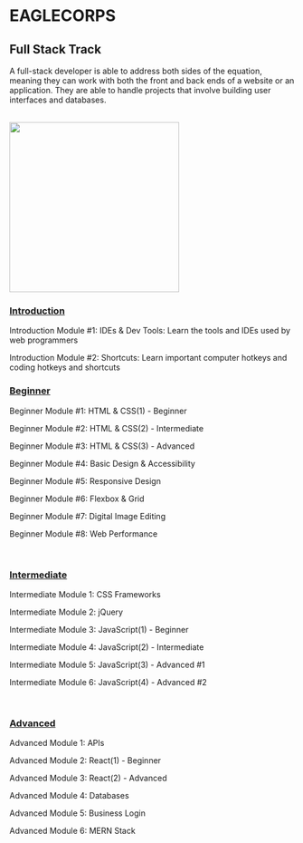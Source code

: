 # **EAGLECORPS**

## Full Stack Track

A full-stack developer is able to address both sides of the equation, meaning they can work with both the front and back ends of a website or an application. They are able to handle projects that involve building user interfaces and databases.

<br /><img align="center" width="300" src="https://thehappypuppysite.com/wp-content/uploads/2017/10/Cute-Dog-Names-HP-long.jpg">

### [Introduction](http://github.com)
<p>Introduction Module #1: IDEs & Dev Tools: Learn the tools and IDEs used by web programmers</p>
<p>Introduction Module #2: Shortcuts: Learn important computer hotkeys and coding hotkeys and shortcuts

### [Beginner](http://github.com)
<p>Beginner Module #1: HTML & CSS(1) - Beginner</p>
<p>Beginner Module #2: HTML & CSS(2) - Intermediate</p>
<p>Beginner Module #3: HTML & CSS(3) - Advanced</p>
<p>Beginner Module #4: Basic Design & Accessibility</p>
<p>Beginner Module #5: Responsive Design</p>
<p>Beginner Module #6: Flexbox & Grid</p>
<p>Beginner Module #7: Digital Image Editing</p>
<p>Beginner Module #8: Web Performance</p><br />

### [Intermediate](http://github.com)
<p>Intermediate Module 1: CSS Frameworks</p>
<p>Intermediate Module 2: jQuery</p>
<p>Intermediate Module 3: JavaScript(1) - Beginner</p>
<p>Intermediate Module 4: JavaScript(2) - Intermediate</p>
<p>Intermediate Module 5: JavaScript(3) - Advanced #1</p>
<p>Intermediate Module 6: JavaScript(4) - Advanced #2</p><br />

### [Advanced](http://github.com)
<p>Advanced Module 1: APIs</p>
<p>Advanced Module 2: React(1) - Beginner</p>
<p>Advanced Module 3: React(2) - Advanced</p>
<p>Advanced Module 4: Databases</p>
<p>Advanced Module 5: Business Login</p>
<p>Advanced Module 6: MERN Stack</p>